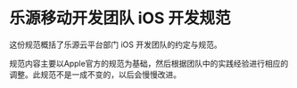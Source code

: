 乐源移动开发团队 iOS 开发规范
=======

这份规范概括了乐源云平台部门 iOS 开发团队的约定与规范。

规范内容主要以Apple官方的规范为基础，然后根据团队中的实践经验进行相应的调整。此规范不是一成不变的，以后会慢慢改进。
